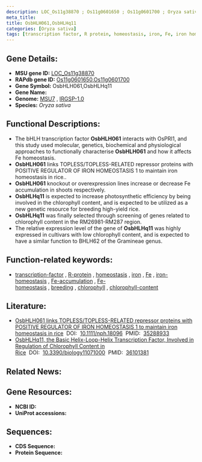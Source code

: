 ```yaml
---
description: LOC_Os11g38870 ; Os11g0601650 ; Os11g0601700 ; Oryza sativa
meta_title:
title: OsbHLH061,OsbHLHq11
categories: [Oryza sativa]
tags: [transcription factor, R protein, homeostasis, iron, Fe, iron homeostasis, Fe accumulation, Fe homeostasis, breeding, chlorophyll, chlorophyll content]
---
```


## Gene Details:
- **MSU gene ID:** [LOC_Os11g38870](http://rice.uga.edu/cgi-bin/ORF_infopage.cgi?orf=LOC_Os11g38870)  
- **RAPdb gene ID:** [Os11g0601650](https://rapdb.dna.affrc.go.jp/locus/?name=Os11g0601650),[Os11g0601700](https://rapdb.dna.affrc.go.jp/locus/?name=Os11g0601700)  
- **Gene Symbol:** OsbHLH061,OsbHLHq11
- **Gene Name:**
- **Genome:**  [MSU7](http://rice.uga.edu/)&nbsp;,&nbsp;[IRGSP-1.0](https://rapdb.dna.affrc.go.jp/download/irgsp1.html)
- **Species:** *Oryza sativa*

## Functional Descriptions:
   - The bHLH transcription factor **OsbHLH061** interacts with OsPRI1, and this study used molecular, genetics, biochemical and physiological approaches to functionally characterise **OsbHLH061** and how it affects Fe homeostasis.
   - **OsbHLH061** links TOPLESS/TOPLESS-RELATED repressor proteins with POSITIVE REGULATOR OF IRON HOMEOSTASIS 1 to maintain iron homeostasis in rice..
   - **OsbHLH061** knockout or overexpression lines increase or decrease Fe accumulation in shoots respectively.
   - **OsbHLHq11** is expected to increase photosynthetic efficiency by being involved in the chlorophyll content, and is expected to be utilized as a new genetic resource for breeding high-yield rice.
   - **OsbHLHq11** was finally selected through screening of genes related to chlorophyll content in the RM26981-RM287 region.
   - The relative expression level of the gene of **OsbHLHq11** was highly expressed in cultivars with low chlorophyll content, and is expected to have a similar function to BHLH62 of the Gramineae genus.

## Function-related keywords:
   - [transcription-factor](/tags/transcription-factor/)&nbsp;,&nbsp;[R-protein](/tags/R-protein/)&nbsp;,&nbsp;[homeostasis](/tags/homeostasis/)&nbsp;,&nbsp;[iron](/tags/iron/)&nbsp;,&nbsp;[Fe](/tags/Fe/)&nbsp;,&nbsp;[iron-homeostasis](/tags/iron-homeostasis/)&nbsp;,&nbsp;[Fe-accumulation](/tags/Fe-accumulation/)&nbsp;,&nbsp;[Fe-homeostasis](/tags/Fe-homeostasis/)&nbsp;,&nbsp;[breeding](/tags/breeding/)&nbsp;,&nbsp;[chlorophyll](/tags/chlorophyll/)&nbsp;,&nbsp;[chlorophyll-content](/tags/chlorophyll-content/)

## Literature:
   - [OsbHLH061 links TOPLESS/TOPLESS-RELATED repressor proteins with POSITIVE REGULATOR OF IRON HOMEOSTASIS 1 to maintain iron homeostasis in rice](https://www.doi.org/10.1111/nph.18096)&nbsp;&nbsp;DOI:&nbsp;&nbsp;[10.1111/nph.18096](https://www.doi.org/10.1111/nph.18096)&nbsp;&nbsp;PMID:&nbsp;&nbsp;[35288933](https://pubmed.ncbi.nlm.nih.gov/35288933/)
   - [OsbHLHq11, the Basic Helix-Loop-Helix Transcription Factor, Involved in Regulation of Chlorophyll Content in Rice](https://www.doi.org/10.3390/biology11071000)&nbsp;&nbsp;DOI:&nbsp;&nbsp;[10.3390/biology11071000](https://www.doi.org/10.3390/biology11071000)&nbsp;&nbsp;PMID:&nbsp;&nbsp;[36101381](https://pubmed.ncbi.nlm.nih.gov/36101381/)

## Related News:

## Gene Resources:
- **NCBI ID:**  []()
- **UniProt accessions:** [](https://www.uniprot.org/uniprotkb//entry)

## Sequences:
- **CDS Sequence:**
- **Protein Sequence:**
